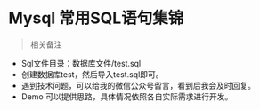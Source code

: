 # Mysql 常用SQL语句集锦

> 相关备注

- Sql文件目录：数据库文件/test.sql
- 创建数据库test，然后导入test.sql即可。
- 遇到技术问题，可以给我的微信公众号留言，看到后我会及时回复。
- Demo 可以提供思路，具体情况依照各自实际需求进行开发。
